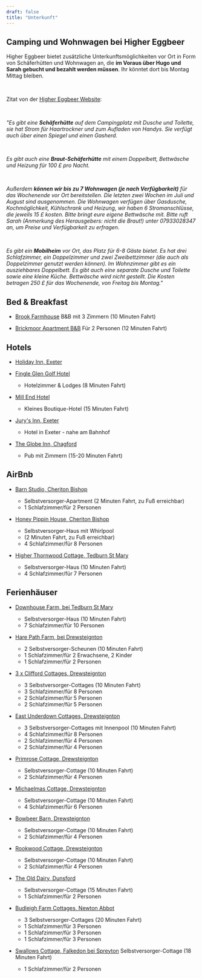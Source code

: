```yaml
---
draft: false
title: "Unterkunft"
---
```


## Camping und Wohnwagen bei Higher Eggbeer

Higher Eggbeer bietet zusätzliche Unterkunftsmöglichkeiten vor Ort in Form von Schäferhütten und Wohnwagen an, die **im Voraus über Hugo und Sarah gebucht und bezahlt werden müssen**. Ihr könntet dort bis Montag Mittag bleiben.

<br>

Zitat von der [Higher Eggbeer Website](http://www.higher-eggbeer.co.uk/accommodation/#:~:text=You%20can%20bring,Friday%20to%20Monday.%C2%A0):

<br>

_"Es gibt eine **Schäferhütte** auf dem Campingplatz mit Dusche und Toilette, sie hat Strom für Haartrockner und zum Aufladen von Handys. Sie verfügt auch über einen Spiegel und einen Gasherd._

<br>

_Es gibt auch eine **Braut-Schäferhütte** mit einem Doppelbett, Bettwäsche und Heizung für 100 £ pro Nacht._

<br>

_Außerdem **können wir bis zu 7 Wohnwagen (je nach Verfügbarkeit)** für das Wochenende vor Ort bereitstellen. Die letzten zwei Wochen im Juli und August sind ausgenommen. Die Wohnwagen verfügen über Gasdusche, Kochmöglichkeit, Kühlschrank und Heizung, wir haben 6 Stromanschlüsse, die jeweils 15 £ kosten. Bitte bringt eure eigene Bettwäsche mit. Bitte ruft Sarah (Anmerkung des Herausgebers: nicht die Braut!) unter 07933028347 an, um Preise und Verfügbarkeit zu erfragen._

<br>

_Es gibt ein **Mobilheim** vor Ort, das Platz für 6-8 Gäste bietet. Es hat drei Schlafzimmer, ein Doppelzimmer und zwei Zweibettzimmer (die auch als Doppelzimmer genutzt werden können). Im Wohnzimmer gibt es ein ausziehbares Doppelbett. Es gibt auch eine separate Dusche und Toilette sowie eine kleine Küche. Bettwäsche wird nicht gestellt. Die Kosten betragen 250 £ für das Wochenende, von Freitag bis Montag."_

## Bed & Breakfast

- [Brook Farmhouse](https://www.brook-farmhouse.co.uk/)
B&B mit 3 Zimmern (10 Minuten Fahrt)

- [Brickmoor Apartment B&B](http://www.brickmoor-bedandbreakfast.co.uk/page2.html)
Für 2 Personen (12 Minuten Fahrt)


## Hotels

- [Holiday Inn, Exeter](https://www.booking.com/hotel/gb/holiday-inn-express-exeter-city-centre.en-gb.html)

- [Fingle Glen Golf Hotel](https://www.fingleglengolfhotel.co.uk/)
    - Hotelzimmer & Lodges (8 Minuten Fahrt)

- [Mill End Hotel](https://www.booking.com/hotel/gb/mill-end.en-gb.html)
    - Kleines Boutique-Hotel (15 Minuten Fahrt)

- [Jury's Inn, Exeter](https://www.booking.com/hotel/gb/jurys-inn-exeter.en-gb.html)
    - Hotel in Exeter - nahe am Bahnhof

- [The Globe Inn, Chagford](https://www.booking.com/hotel/gb/the-globe-inn.en-gb.html)
    - Pub mit Zimmern (15-20 Minuten Fahrt)

## AirBnb

- [Barn Studio, Cheriton Bishop](https://www.airbnb.co.uk/rooms/33395904?adults=2&check_in=2023-02-10&check_out=2023-02-13&children=0&guests=2&infants=0&role=wishlist_owner&source_impression_id=p3_1571604167_zvZsTfa85HAMr4jO&wl_id=575934231&wl_source=list)
    - Selbstversorger-Apartment (2 Minuten Fahrt, zu Fuß erreichbar)
    - 1 Schlafzimmer/für 2 Personen

- [Honey Pippin House, Cheriton Bishop](https://www.airbnb.co.uk/rooms/29373662?check_in=2023-02-10&check_out=2023-02-13&guests=2&adults=2)
    - Selbstversorger-Haus mit Whirlpool 
    - (2 Minuten Fahrt, zu Fuß erreichbar)
    - 4 Schlafzimmer/für 8 Personen 

- [Higher Thornwood Cottage, Tedburn St Mary](https://www.airbnb.co.uk/rooms/24710144?check_in=2023-02-10&check_out=2023-02-13&guests=2&adults=2)
    - Selbstversorger-Haus (10 Minuten Fahrt)
    - 4 Schlafzimmer/für 7 Personen 

## Ferienhäuser

- [Downhouse Farm, bei Tedburn St Mary](https://www.vrbo.com/en-gb/p6831669?preferlocale=true&vgdc=HAUK)
    - Selbstversorger-Haus (10 Minuten Fahrt)
    - 7 Schlafzimmer/für 10 Personen

- [Hare Path Farm, bei Drewsteignton](https://www.harepathfarmbarns.com/)
    - 2 Selbstversorger-Scheunen (10 Minuten Fahrt)
    - 1 Schlafzimmer/für 2 Erwachsene, 2 Kinder 
    - 1 Schlafzimmer/für 2 Personen

- [3 x Clifford Cottages, Drewsteignton](https://www.cliffordbarton.co.uk/accommodation/)
    - 3 Selbstversorger-Cottages (10 Minuten Fahrt)
    - 3 Schlafzimmer/für 8 Personen
    - 2 Schlafzimmer/für 5 Personen 
    - 2 Schlafzimmer/für 5 Personen 

- [East Underdown Cottages, Drewsteignton](https://eastunderdown.co.uk/index.php)
    - 3 Selbstversorger-Cottages mit Innenpool (10 Minuten Fahrt)
    - 4 Schlafzimmer/für 8 Personen
    - 2 Schlafzimmer/für 4 Personen
    - 2 Schlafzimmer/für 4 Personen

- [Primrose Cottage, Drewsteignton](https://www.helpfulholidays.co.uk/cottage/Devon-Rectory-Wood/Primrose-Cottage-975865.html#map_wrp)
    - Selbstversorger-Cottage (10 Minuten Fahrt)
    - 2 Schlafzimmer/für 4 Personen

- [Michaelmas Cottage, Drewsteignton](https://www.sykescottages.co.uk/cottage/Devon-Drewsteignton/Michaelmas-Cottage-975813.html?gclid=Cj0KCQjwi7DtBRCLARIsAGCJWBoZrSdzxXRphn8559ybLftOZprXVkhg_DVt7ku_RbsymhQMxUtaGJ0aAovbEALw_wcB&pcrid=275245603430&pkw=michaelmas%20cottage%20drewsteignton&pmt=e&rfx=3&slid=#duration=3&start=2020-07-24&calendar=2020-07&changeover=5)
    - Selbstversorger-Cottage (10 Minuten Fahrt)
    - 4 Schlafzimmer/für 6 Personen

- [Bowbeer Barn, Drewsteignton](https://www.helpfulholidays.co.uk/cottage/Devon-Bowbeer/Bowbeer-Barn-975825.html)
    - Selbstversorger-Cottage (10 Minuten Fahrt)
    - 2 Schlafzimmer/für 4 Personen

- [Rookwood Cottage, Drewsteignton](https://www.rookwoodcottage.com/)
    - Selbstversorger-Cottage (10 Minuten Fahrt)
    - 2 Schlafzimmer/für 4 Personen

- [The Old Dairy, Dunsford](https://www.olddairydunsford.co.uk/)
    - Selbstversorger-Cottage (15 Minuten Fahrt)
    - 1 Schlafzimmer/für 2 Personen

- [Budleigh Farm Cottages, Newton Abbot](https://www.booking.com/hotel/gb/budleigh-farm.html)
    - 3 Selbstversorger-Cottages (20 Minuten Fahrt)
    - 1 Schlafzimmer/für 3 Personen 
    - 1 Schlafzimmer/für 3 Personen 
    - 1 Schlafzimmer/für 3 Personen 

- [Swallows Cottage, Falkedon bei Spreyton](https://www.swallowsatfalkedon.co.uk/the-accommodation.html)
Selbstversorger-Cottage (18 Minuten Fahrt)
    - 1 Schlafzimmer/für 2 Personen
